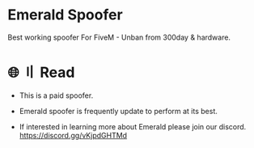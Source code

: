 # Emerald Spoofer
Best working spoofer For FiveM - Unban from 300day & hardware.

# 🌐 〢 Read
- This is a paid spoofer.
- Emerald spoofer is frequently update to perform at its best.

- If interested in learning more about Emerald please join our discord.
https://discord.gg/vKjpdGHTMd
